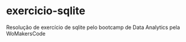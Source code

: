 # exercicio-sqlite
Resolução de exercício de sqlite pelo bootcamp de Data Analytics pela WoMakersCode
